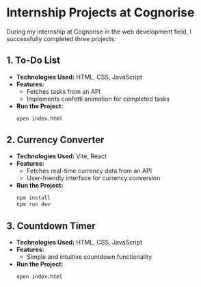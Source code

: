
# Internship Projects at Cognorise

During my internship at Cognorise in the web development field, I successfully completed three projects:

## 1. To-Do List
- **Technologies Used:** HTML, CSS, JavaScript
- **Features:** 
  - Fetches tasks from an API
  - Implements confetti animation for completed tasks
- **Run the Project:**
  ```bash
  open index.html
  ```

## 2. Currency Converter
- **Technologies Used:** Vite, React
- **Features:** 
  - Fetches real-time currency data from an API
  - User-friendly interface for currency conversion
- **Run the Project:**
  ```bash
  npm install
  npm run dev
  ```

## 3. Countdown Timer
- **Technologies Used:** HTML, CSS, JavaScript
- **Features:** 
  - Simple and intuitive countdown functionality
- **Run the Project:**
  ```bash
  open index.html
